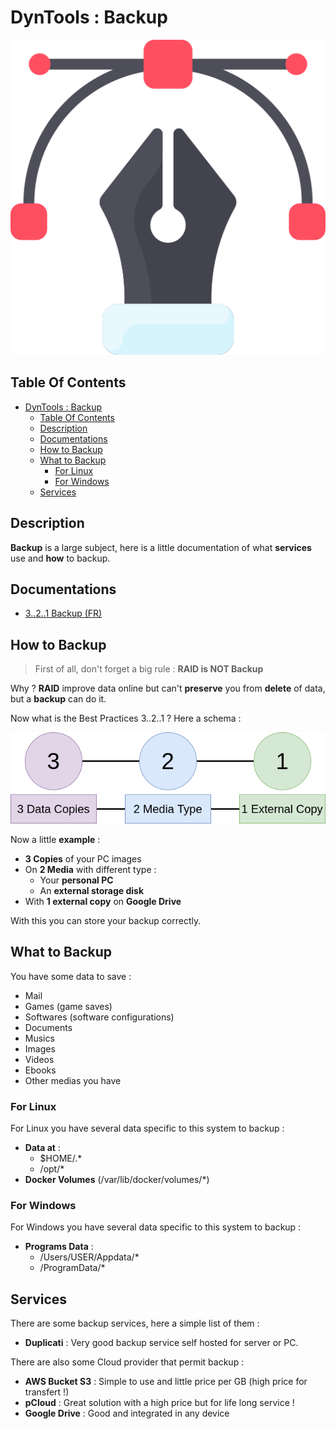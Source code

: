 # DynTools : Backup

![Icon](../../icon.png)

## Table Of Contents

- [DynTools : Backup](#dyntools--backup)
  - [Table Of Contents](#table-of-contents)
  - [Description](#description)
  - [Documentations](#documentations)
  - [How to Backup](#how-to-backup)
  - [What to Backup](#what-to-backup)
    - [For Linux](#for-linux)
    - [For Windows](#for-windows)
  - [Services](#services)

## Description

**Backup** is a large subject, here is a little documentation of what **services** use and **how** to backup.

## Documentations

- [3..2..1 Backup (FR)](https://www.youtube.com/watch?v=vKw8pGNW94g)

## How to Backup

> First of all, don't forget a big rule : **RAID is NOT Backup**

Why ? **RAID** improve data online but can't **preserve** you from **delete** of data, but a **backup** can do it.

Now what is the Best Practices 3..2..1 ? Here a schema :

![3..2..1 Backup](./img/backup-321.png)

Now a little **example** :

- **3 Copies** of your PC images
- On **2 Media** with different type :
  - Your **personal PC**
  - An **external storage disk**
- With **1 external copy** on **Google Drive**

With this you can store your backup correctly.

## What to Backup

You have some data to save :

- Mail
- Games (game saves)
- Softwares (software configurations)
- Documents
- Musics
- Images
- Videos
- Ebooks
- Other medias you have

### For Linux

For Linux you have several data specific to this system to backup :

- **Data at** :
  - $HOME/.*
  - /opt/*
- **Docker Volumes** (/var/lib/docker/volumes/*)

### For Windows

For Windows you have several data specific to this system to backup :

- **Programs Data** :
  - /Users/USER/Appdata/*
  - /ProgramData/*

## Services

There are some backup services, here a simple list of them :

- **Duplicati** : Very good backup service self hosted for server or PC.

There are also some Cloud provider that permit backup :

- **AWS Bucket S3** : Simple to use and little price per GB (high price for transfert !)
- **pCloud** : Great solution with a high price but for life long service !
- **Google Drive** : Good and integrated in any device
